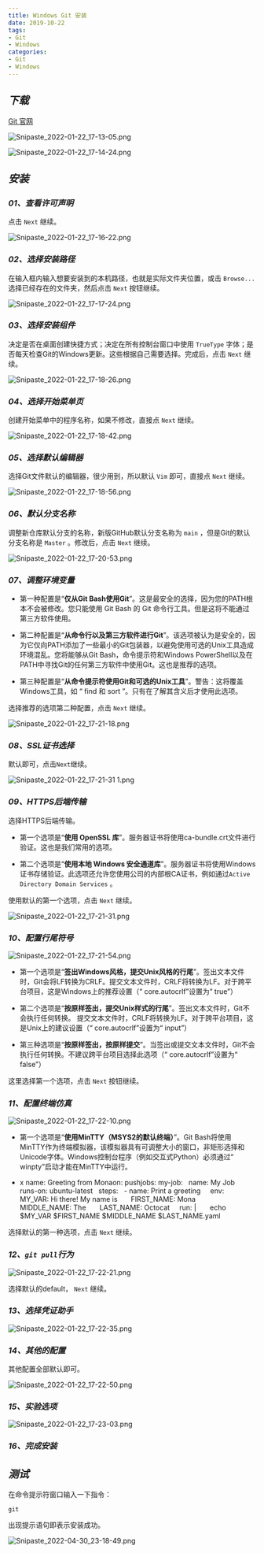 ```yaml
---
title: Windows Git 安装
date: 2019-10-22
tags:
- Git
- Windows
categories:
- Git
- Windows
---
```




## ***下载***

[Git 官网](https://git-scm.com/)

![Snipaste_2022-01-22_17-13-05.png](https://s2.loli.net/2022/05/08/fLG65XjW8ENVTmP.png)

![Snipaste_2022-01-22_17-14-24.png](https://s2.loli.net/2022/05/08/pFMei2D3RIhvwYN.png)

## ***安装***

### ***01、查看许可声明***

点击 `Next` 继续。

![Snipaste_2022-01-22_17-16-22.png](https://s2.loli.net/2022/05/08/zxoBEgu5PTkbDva.png)

### ***02、选择安装路径***

在输入框内输入想要安装到的本机路径，也就是实际文件夹位置，或击 `Browse...` 选择已经存在的文件夹，然后点击 `Next` 按钮继续。

![Snipaste_2022-01-22_17-17-24.png](https://s2.loli.net/2022/05/08/JxcXI6OsHlgR2un.png)

### ***03、选择安装组件***

决定是否在桌面创建快捷方式；决定在所有控制台窗口中使用 `TrueType` 字体；是否每天检查Git的Windows更新。这些根据自己需要选择。完成后，点击 `Next` 继续。

![Snipaste_2022-01-22_17-18-26.png](https://s2.loli.net/2022/05/08/HaSZGiBNxfluEeC.png)

### ***04、选择开始菜单页***

创建开始菜单中的程序名称，如果不修改，直接点 `Next` 继续。

![Snipaste_2022-01-22_17-18-42.png](https://s2.loli.net/2022/05/08/EpdiJOSkADmRt8g.png)

### ***05、选择默认编辑器***

选择Git文件默认的编辑器，很少用到，所以默认 `Vim` 即可，直接点 `Next` 继续。

![Snipaste_2022-01-22_17-18-56.png](https://s2.loli.net/2022/05/08/POoqn9Y8vseJU7k.png)

### ***06、默认分支名称***

调整新仓库默认分支的名称，新版GitHub默认分支名称为 `main` ，但是Git的默认分支名称是 `Master` 。修改后，点击 `Next` 继续。

![Snipaste_2022-01-22_17-20-53.png](https://s2.loli.net/2022/05/08/imMKV67NlHbrO8n.png)

### ***07、调整环境变量***

- 第一种配置是“**仅从Git Bash使用Git**”。这是最安全的选择，因为您的PATH根本不会被修改。您只能使用 Git Bash 的 Git 命令行工具。但是这将不能通过第三方软件使用。

- 第二种配置是“**从命令行以及第三方软件进行Git**”。该选项被认为是安全的，因为它仅向PATH添加了一些最小的Git包装器，以避免使用可选的Unix工具造成环境混乱。您将能够从Git Bash，命令提示符和Windows PowerShell以及在PATH中寻找Git的任何第三方软件中使用Git。这也是推荐的选项。

- 第三种配置是“**从命令提示符使用Git和可选的Unix工具**”。警告：这将覆盖Windows工具，如 “ find 和 sort ”。只有在了解其含义后才使用此选项。

选择推荐的选项第二种配置，点击 `Next` 继续。

![Snipaste_2022-01-22_17-21-18.png](https://s2.loli.net/2022/05/08/4w7VfvjkmQJRTYZ.png)

### ***08、SSL证书选择***

默认即可，点击`Next`继续。

![Snipaste_2022-01-22_17-21-31 1.png](https://s2.loli.net/2022/05/08/VvKhtbaOBIsR7Zn.png)

### ***09、HTTPS后端传输***

选择HTTPS后端传输。
- 第一个选项是“**使用 OpenSSL 库**”。服务器证书将使用ca-bundle.crt文件进行验证。这也是我们常用的选项。

- 第二个选项是“**使用本地 Windows 安全通道库**”。服务器证书将使用Windows证书存储验证。此选项还允许您使用公司的内部根CA证书，例如通过`Active Directory Domain Services` 。

使用默认的第一个选项，点击 `Next` 继续。

![Snipaste_2022-01-22_17-21-31.png](https://s2.loli.net/2022/05/08/RsUwxPDLo6VtMK2.png)

### ***10、配置行尾符号***

![Snipaste_2022-01-22_17-21-54.png](https://s2.loli.net/2022/05/08/2FTdso89Gm7XIyf.png)

- 第一个选项是“**签出Windows风格，提交Unix风格的行尾**”。签出文本文件时，Git会将LF转换为CRLF。提交文本文件时，CRLF将转换为LF。对于跨平台项目，这是Windows上的推荐设置（“ core.autocrlf”设置为“ true”）

- 第二个选项是“**按原样签出，提交Unix样式的行尾**”。签出文本文件时，Git不会执行任何转换。 提交文本文件时，CRLF将转换为LF。对于跨平台项目，这是Unix上的建议设置（“ core.autocrlf”设置为“ input”）

- 第三种选项是“**按原样签出，按原样提交**”。当签出或提交文本文件时，Git不会执行任何转换。不建议跨平台项目选择此选项（“ core.autocrlf”设置为“ false”）

这里选择第一个选项，点击 `Next` 按钮继续。

### ***11、配置终端仿真***

![Snipaste_2022-01-22_17-22-10.png](https://s2.loli.net/2022/05/08/hQdXbHtn5caylBF.png)

- 第一个选项是“**使用MinTTY（MSYS2的默认终端）**”。Git Bash将使用MinTTY作为终端模拟器，该模拟器具有可调整大小的窗口，非矩形选择和Unicode字体。Windows控制台程序（例如交互式Python）必须通过“ winpty”启动才能在MinTTY中运行。

- x name: Greeting from Monaon: push​jobs:  my-job:    name: My Job    runs-on: ubuntu-latest    steps:    - name: Print a greeting      env:        MY_VAR: Hi there! My name is        FIRST_NAME: Mona        MIDDLE_NAME: The        LAST_NAME: Octocat      run: |        echo $MY_VAR $FIRST_NAME $MIDDLE_NAME $LAST_NAME.yaml

选择默认的第一种选项，点击 `Next` 继续。

### ***12、`git pull`行为***

![Snipaste_2022-01-22_17-22-21.png](https://s2.loli.net/2022/05/08/NQCsLnhaDMevyk8.png)

选择默认的default， `Next` 继续。

### ***13、选择凭证助手***

![Snipaste_2022-01-22_17-22-35.png](https://s2.loli.net/2022/05/08/UTiP32SmzEv6rfK.png)

### ***14、其他的配置***

其他配置全部默认即可。

![Snipaste_2022-01-22_17-22-50.png](https://s2.loli.net/2022/05/08/gyxs31OoIcn92P7.png)

### ***15、实验选项***

![Snipaste_2022-01-22_17-23-03.png](https://s2.loli.net/2022/05/08/adl4bNoAPCeTkg6.png)

### ***16、完成安装***

## ***测试***

在命令提示符窗口输入一下指令：

```shell
git
```

出现提示语句即表示安装成功。

![Snipaste_2022-04-30_23-18-49.png](https://s2.loli.net/2022/05/08/b5rITGnFzoaSyOp.png)
